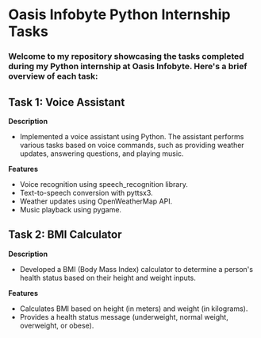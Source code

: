 # Oasis Infobyte Python Internship Tasks

### Welcome to my repository showcasing the tasks completed during my Python internship at Oasis Infobyte. Here's a brief overview of each task:

## Task 1: Voice Assistant
**Description**
- Implemented a voice assistant using Python. The assistant performs various tasks based on voice commands, such as providing weather updates, answering questions, and playing 
  music.

**Features**
- Voice recognition using speech_recognition library.
- Text-to-speech conversion with pyttsx3.
- Weather updates using OpenWeatherMap API.
- Music playback using pygame.

## Task 2: BMI Calculator
**Description**
- Developed a BMI (Body Mass Index) calculator to determine a person's health status based on their height and weight inputs.

**Features**
- Calculates BMI based on height (in meters) and weight (in kilograms).
- Provides a health status message (underweight, normal weight, overweight, or obese).
